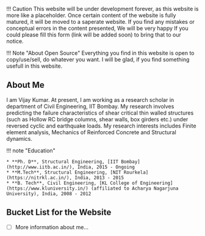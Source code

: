 !!! Caution
    This website will be under development forever, as this website is more like a placeholder.
	Once certain content of the website is fully matured, it will be moved to a saperate website.
	If you find any mistakes or conceptual errors in the content presented, We will be very happy If you could please fill this form (link will be added soon) to bring that to our notice.
	
!!! Note "About Open Source"
    Everything you find in this website is open to copy/use/sell, do whatever you want. I will be glad, if you find something usefull in this website.	


## About Me


I am Vijay Kumar. At present, I am working as a research scholar in department of Civil Engineering, IIT Bombay. My research involves predicting the failure characteristics of shear critical thin walled structures (such as Hollow RC bridge columns, shear walls, box girders etc.) under reversed cyclic and earthquake loads. My research interests includes Finite element analysis, Mechanics of Reinforced Concrete and Structural dynamics.

!!! note "Education"

    * **Ph. D**, Structural Engineering, [IIT Bombay](http://www.iitb.ac.in/), India, 2015 - Ongoing
	* **M.Tech**, Structural Engineering, [NIT Rourkela](https://nitrkl.ac.in/), India, 2013 - 2015
	* **B. Tech**, Civil Engineering, [KL College of Engineering](https://www.kluniversity.in/) (affiliated to Acharya Nagarjuna University), India, 2008 - 2012
	


	
## Bucket List for the Website
	
- [ ] More information about me...
